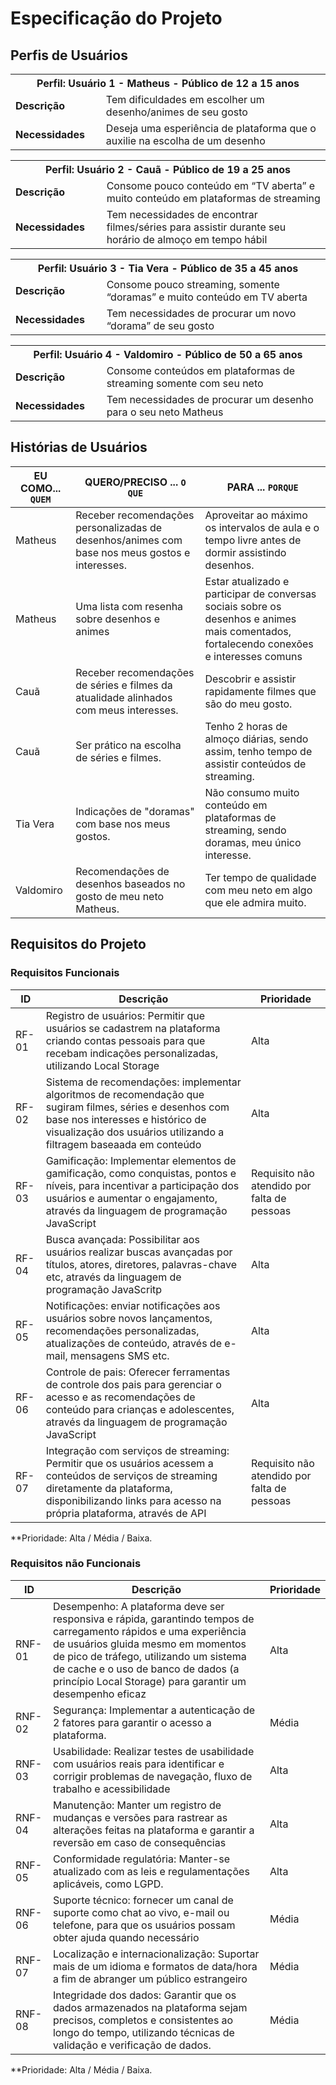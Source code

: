 # Especificação do Projeto

## Perfis de Usuários

<table>
<tbody>
<tr align=center>
<th colspan="2">Perfil: Usuário 1 - Matheus - Público de 12 a 15 anos </th>
</tr>
<tr>
<td width="150px"><b>Descrição</b></td>
<td width="600px">Tem dificuldades em escolher um desenho/animes de seu gosto</td>
</tr>
<tr>
<td><b>Necessidades</b></td>
<td>Deseja uma esperiência de plataforma que o auxilie na escolha de um desenho</td>
</tr>
</tbody>
</table>

<table>
<tbody>
<tr align=center>
<th colspan="2">Perfil: Usuário 2 - Cauã - Público de 19 a 25 anos </th>
</tr>
<tr>
<td width="150px"><b>Descrição</b></td>
<td width="600px">Consome pouco conteúdo em “TV aberta” e muito conteúdo em 
plataformas de streaming</td>
</tr>
<tr>
<td><b>Necessidades</b></td>
<td>Tem necessidades de encontrar filmes/séries para assistir durante 
seu horário de almoço em tempo hábil</td>
</tr>
</tbody>
</table>

<table>
<tbody>
<tr align=center>
<th colspan="2">Perfil: Usuário 3 - Tia Vera - Público de 35 a 45 anos </th>
</tr>
<tr>
<td width="150px"><b>Descrição</b></td>
<td width="600px">Consome pouco streaming, somente “doramas” e muito conteúdo 
em TV aberta</td>
</tr>
<tr>
<td><b>Necessidades</b></td>
<td>Tem necessidades de procurar um novo “dorama” de seu gosto
</td>
</tr>
</tbody>
</table>

<table>
<tbody>
<tr align=center>
<th colspan="2">Perfil: Usuário 4 - Valdomiro - Público de 50 a 65 anos </th>
</tr>
<tr>
<td width="150px"><b>Descrição</b></td>
<td width="600px">Consome conteúdos em plataformas de streaming somente com seu 
neto</td>
</tr>
<tr>
<td><b>Necessidades</b></td>
<td>Tem necessidades de procurar um desenho para o seu neto 
Matheus
</td>
</tr>
</tbody>
</table>

## Histórias de Usuários


|EU COMO... `QUEM`   | QUERO/PRECISO ... `O QUE` |PARA ... `PORQUE`                 |
|--------------------|---------------------------|----------------------------------|
| Matheus            | Receber recomendações personalizadas de desenhos/animes com base nos meus gostos e interesses. | Aproveitar ao máximo os intervalos de aula e o tempo livre antes de dormir assistindo desenhos.|
| Matheus            | Uma lista com resenha sobre desenhos e animes  | Estar atualizado e participar de conversas sociais sobre os desenhos e animes mais comentados, fortalecendo conexões e interesses comuns |
| Cauã               | Receber recomendações de séries e filmes da atualidade alinhados com meus interesses. | Descobrir e assistir rapidamente filmes que são do meu gosto. | 
| Cauã               | Ser prático na escolha de séries e filmes. | Tenho 2 horas de almoço diárias, sendo assim, tenho tempo de assistir conteúdos de streaming.  |
| Tia Vera           | Indicações de "doramas" com base nos meus gostos. | Não consumo muito conteúdo em plataformas de streaming, sendo doramas, meu único interesse.  |
| Valdomiro          | Recomendações de desenhos baseados no gosto de meu neto Matheus. | Ter tempo de qualidade com meu neto em algo que ele admira muito.  |


## Requisitos do Projeto

### Requisitos Funcionais


|ID    | Descrição                | Prioridade |
|-------|---------------------------------|----|
| RF-01 |  Registro de usuários: Permitir que usuários se cadastrem na plataforma criando contas pessoais para que recebam indicações personalizadas, utilizando Local Storage   | Alta   | 
| RF-02 |  Sistema de recomendações: implementar algoritmos de recomendação que sugiram filmes, séries e desenhos com base nos interesses e histórico de visualização dos usuários utilizando a filtragem baseaada em conteúdo  | Alta   |
| RF-03 |  Gamificação: Implementar elementos de gamificação, como conquistas, pontos e níveis, para incentivar a participação dos usuários e aumentar o engajamento, através da linguagem de programação JavaScript  | Requisito não atendido por falta de pessoas |
| RF-04 |  Busca avançada: Possibilitar aos usuários realizar buscas avançadas por títulos, atores, diretores, palavras-chave etc, através da linguagem de programação JavaScritp  | Alta   |
| RF-05 |  Notificações: enviar notificações aos usuários sobre novos lançamentos, recomendações personalizadas, atualizações de conteúdo, através de e-mail, mensagens SMS etc.  | Alta   |
| RF-06 |  Controle de pais: Oferecer ferramentas de controle dos pais para gerenciar o acesso e as recomendações de conteúdo para crianças e adolescentes, através da linguagem de programação JavaScript  | Alta   |
| RF-07 |  Integração com serviços de streaming: Permitir que os usuários acessem a conteúdos de serviços de streaming diretamente da plataforma, disponibilizando links para acesso na própria plataforma, através de API   | Requisito não atendido por falta de pessoas |

**Prioridade: Alta / Média / Baixa. 

### Requisitos não Funcionais

|ID      | Descrição               |Prioridade |
|--------|-------------------------|----|
| RNF-01 |  Desempenho: A plataforma deve ser responsiva e rápida, garantindo tempos de carregamento rápidos e uma experiência de usuários gluida mesmo em momentos de pico de tráfego, utilizando um sistema de cache e o uso de banco de dados (a princípio Local Storage) para garantir um desempenho eficaz | Alta | 
| RNF-02 |  Segurança: Implementar a autenticação de 2 fatores para garantir o acesso a plataforma. | Média |
| RNF-03 |  Usabilidade: Realizar testes de usabilidade com usuários reais para identificar e corrigir problemas de navegação, fluxo de trabalho e acessibilidade | Alta |
| RNF-04 |  Manutenção: Manter um registro de mudanças e versões para rastrear as alterações feitas na plataforma e garantir a reversão em caso de consequências | Alta |
| RNF-05 |  Conformidade regulatória: Manter-se atualizado com as leis e regulamentações aplicáveis, como LGPD. | Alta |
| RNF-06 |  Suporte técnico: fornecer um canal de suporte como chat ao vivo, e-mail ou telefone, para que os usuários possam obter ajuda quando necessário | Média |
| RNF-07 |  Localização e internacionalização: Suportar mais de um idioma e formatos de data/hora a fim de abranger um público estrangeiro | Média |
| RNF-08 |  Integridade dos dados: Garantir que os dados armazenados na plataforma sejam precisos, completos e consistentes ao longo do tempo, utilizando técnicas de validação e verificação de dados. | Média |

**Prioridade: Alta / Média / Baixa. 

